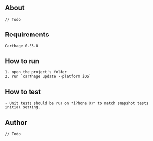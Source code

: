 ## About
    // Todo

## Requirements
    Carthage 0.33.0 

## How to run
    1. open the project's folder
    2. run `carthage update --platform iOS`

## How to test
    - Unit tests should be run on *iPhone Xs* to match snapshot tests initial setting.

## Author
    // Todo

